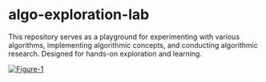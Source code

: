 # algo-exploration-lab
This repository serves as a playground for experimenting with various algorithms, implementing algorithmic concepts, and conducting algorithmic research.  Designed for hands-on exploration and learning.

<a href="https://ibb.co/8NQ7WxY"><img src="https://i.ibb.co/djH5dpm/Figure-1.png" alt="Figure-1" border="0"></a>
